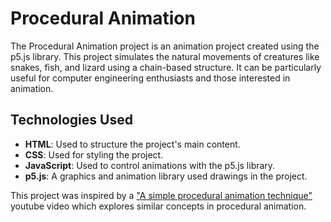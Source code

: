 # Procedural Animation

The Procedural Animation project is an animation project created using the p5.js library. This project simulates the natural movements of creatures like snakes, fish, and lizard using a chain-based structure. It can be particularly useful for computer engineering enthusiasts and those interested in animation.

## Technologies Used

- **HTML**: Used to structure the project's main content.
- **CSS**: Used for styling the project.
- **JavaScript**: Used to control animations with the p5.js library.
- **p5.js**: A graphics and animation library used drawings in the project.

This project was inspired by a ["A simple procedural animation technique"](https://www.youtube.com/watch?v=qlfh_rv6khY) youtube video which explores similar concepts in procedural animation.
